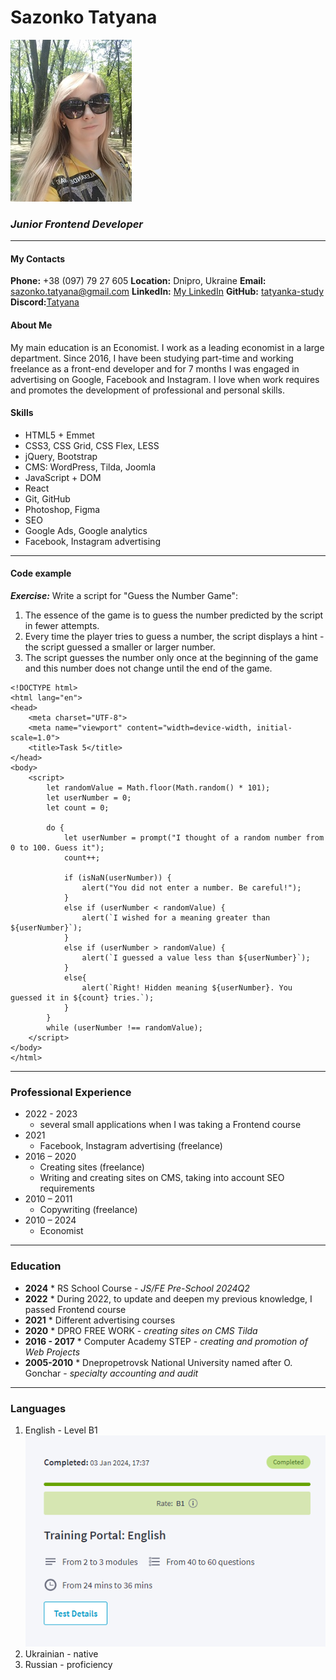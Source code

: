 # Sazonko Tatyana 

![Sazonko Tatyana photo](images/sazonko-tatyana-frontend-developer2.jpg) 

### *Junior Frontend Developer*
---

#### My Contacts

**Phone:** +38 (097) 79 27 605
**Location:** Dnipro, Ukraine
**Email:** sazonko.tatyana@gmail.com
**LinkedIn:** [My LinkedIn](https://www.linkedin.com/in/tatyana-valchuk-19701a192/)
**GitHub:** [tatyanka-study](https://github.com/tatyanka-study)
**Discord:**[Tatyana](https://discordapp.com/users/tatyana_84061)


#### About Me
My main education is an Economist. I work as a leading economist in a large department. Since 2016, I have been studying part-time and working freelance as a front-end developer and for 7 months I was engaged in advertising on Google, Facebook and Instagram. I love when work requires and promotes the development of professional and personal skills.


#### Skills

- HTML5 + Emmet
- CSS3, CSS Grid, CSS Flex, LESS
- jQuery, Bootstrap
- CMS: WordPress, Tilda, Joomla
- JavaScript + DOM
- React
- Git, GitHub
- Photoshop, Figma
- SEO
- Google Ads, Google analytics
- Facebook, Instagram advertising


---
#### Code example

_**Exercise:**_
Write a script for "Guess the Number Game":
1. The essence of the game is to guess the number predicted by the script in fewer attempts.
2. Every time the player tries to guess a number, the script displays a hint - the script guessed a smaller or larger number.
3. The script guesses the number only once at the beginning of the game and this number does not change until the end of the game.
```
<!DOCTYPE html>
<html lang="en">
<head>
    <meta charset="UTF-8">
    <meta name="viewport" content="width=device-width, initial-scale=1.0">
    <title>Task 5</title>
</head>
<body>   
    <script>
        let randomValue = Math.floor(Math.random() * 101);
        let userNumber = 0;
        let count = 0;  

        do {           
            let userNumber = prompt("I thought of a random number from 0 to 100. Guess it");
            count++;

            if (isNaN(userNumber)) {
                alert("You did not enter a number. Be careful!");                    
            }
            else if (userNumber < randomValue) {
                alert(`I wished for a meaning greater than ${userNumber}`);
            }
            else if (userNumber > randomValue) {
                alert(`I guessed a value less than ${userNumber}`);
            }
            else{
                alert(`Right! Hidden meaning ${userNumber}. You guessed it in ${count} tries.`);
            }
        }
        while (userNumber !== randomValue);        
    </script>
</body>
</html>
```

---

### Professional Experience
- 2022 - 2023
   - several small applications when I was taking a Frontend course
- 2021
   - Facebook, Instagram advertising (freelance)
- 2016 – 2020
   - Creating sites (freelance)
   - Writing and creating sites on CMS, taking into account SEO requirements
- 2010 – 2011
   - Copywriting (freelance)
- 2010 – 2024
   - Economist
---

### Education
- **2024** 
      * RS School Course - _JS/FE Pre-School 2024Q2_
- **2022** 
      * During 2022, to update and deepen my previous knowledge, I passed Frontend course
- **2021** 
      * Different advertising courses
- **2020** 
      * DPRO FREE WORK - _сreating sites on CMS Tilda_
- **2016 - 2017** 
      * Computer Academy STEP -  _сreating and promotion of Web Projects_
- **2005-2010** 
      * Dnepropetrovsk National University named after O. Gonchar -  _specialty accounting and audit_
---

### Languages
1. English - Level B1
![EPAM Eenglish Level test result](images/EPAM-english-test-B1.png)
2. Ukrainian - native
3. Russian - proficiency